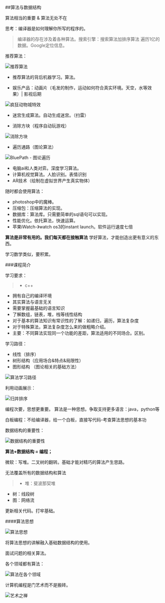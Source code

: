 ##算法与数据结构

算法相当的重要 & 算法无处不在

思考：编译器是如何理解你所写的程序的。

>编译器的存在涉及着各种算法。搜索引擎：搜索算法加排序算法
遍历1亿的数据。Google定位信息。

推荐算法：

![推荐算法](http://upload-images.jianshu.io/upload_images/1779926-1bc977e16b3512bb.png?imageMogr2/auto-orient/strip%7CimageView2/2/w/1240)

- 推荐算法的背后机器学习。算法。

- 娱乐产品：动画片（毛发的制作，运动如何符合真实环境。天空，水等效果）| 影视后期

![疯狂动物城特效](http://upload-images.jianshu.io/upload_images/1779926-a3ab4987261c7ce0.png?imageMogr2/auto-orient/strip%7CimageView2/2/w/1240)

- 迷宫生成算法。自动生成迷宫。（扫雷）

- 消除方块（程序自动玩游戏）

![消除方块](http://upload-images.jianshu.io/upload_images/1779926-c207275db1809e5f.png?imageMogr2/auto-orient/strip%7CimageView2/2/w/1240)

- 遍历通路（图论算法）

![BluePath - 图论遍历](http://upload-images.jianshu.io/upload_images/1779926-da0b37c103ac2ab6.png?imageMogr2/auto-orient/strip%7CimageView2/2/w/1240)

- 电脑ai和人类对弈。深度学习算法。
- 计算机视觉算法。人脸识别。表情识别
- AR技术（绘制在虚拟世界产生真实物体）

随时都会使用算法：

- photoshop中的魔棒。
- 压缩包：压缩算法的实现。
- 数据库：算法库。只需要简单的sql语句可以实现。
- 性能优化。依托算法，快速运算。
- 苹果iWatch-》watch os3的instant launch。软件运行速度七倍

**算法是非常有用的。我们每天都在接触算法**
学好算法，才能创造出更有意义的东西。

学习数学类似，要积累。

###课程简介

学习要求：

>- c++
- 拥有自己的编译环境
- 其实算法与语言无关
- 需要掌握最基础的语言知识 
- 了解数组，链表，堆，栈等线性结构
- 对于基本的算法知识有常识性的了解：如递归，遍历，算法复杂度
- 对于特殊算法，算法复杂度怎么来的做粗略介绍。
- 主要：不同算法实现同一个功能的差距，算法适用的不同场合。区别。 

学习路径：

- 线性（排序）
- 树形结构（应用场合&特点&局限性）
- 图形结构 （图论相关的基础方法）

![算法学习路径](http://upload-images.jianshu.io/upload_images/1779926-35da342ed05699e2.png?imageMogr2/auto-orient/strip%7CimageView2/2/w/1240)

利用动画展示：

![归并排序](http://upload-images.jianshu.io/upload_images/1779926-176f8cf24905ac23.png?imageMogr2/auto-orient/strip%7CimageView2/2/w/1240)

编程次要，思想更重要。
算法是一种思想。争取支持更多语言：java，python等

白板编程：不给编译器，给一个白板，直接写代码-考查算法思想的基本功

数据结构的重要性：

![数据结构的重要性](http://upload-images.jianshu.io/upload_images/1779926-333b925a7d2aa822.png?imageMogr2/auto-orient/strip%7CimageView2/2/w/1240)

**算法+数据结构 = 编程；**

微软：写堆。二叉树的翻转。基础才能对精巧的算法产生思路。

无法覆盖所有的数据结构和算法

>- 堆：斐波那契堆
- 树：线段树
- 图：网络流

更新相关代码。打牢基础。

####算法思想

![算法思想](http://upload-images.jianshu.io/upload_images/1779926-31bd35ccb6283353.png?imageMogr2/auto-orient/strip%7CimageView2/2/w/1240)

将算法思想的讲解融入基础数据结构的使用。

面试问题的相关算法。

各个领域都有算法：

![算法在各个领域](http://upload-images.jianshu.io/upload_images/1779926-163058aa86274997.png?imageMogr2/auto-orient/strip%7CimageView2/2/w/1240)

计算机编程是门艺术而不是搬砖。

![艺术之禅](http://upload-images.jianshu.io/upload_images/1779926-2b65cc87a1037527.png?imageMogr2/auto-orient/strip%7CimageView2/2/w/1240)
